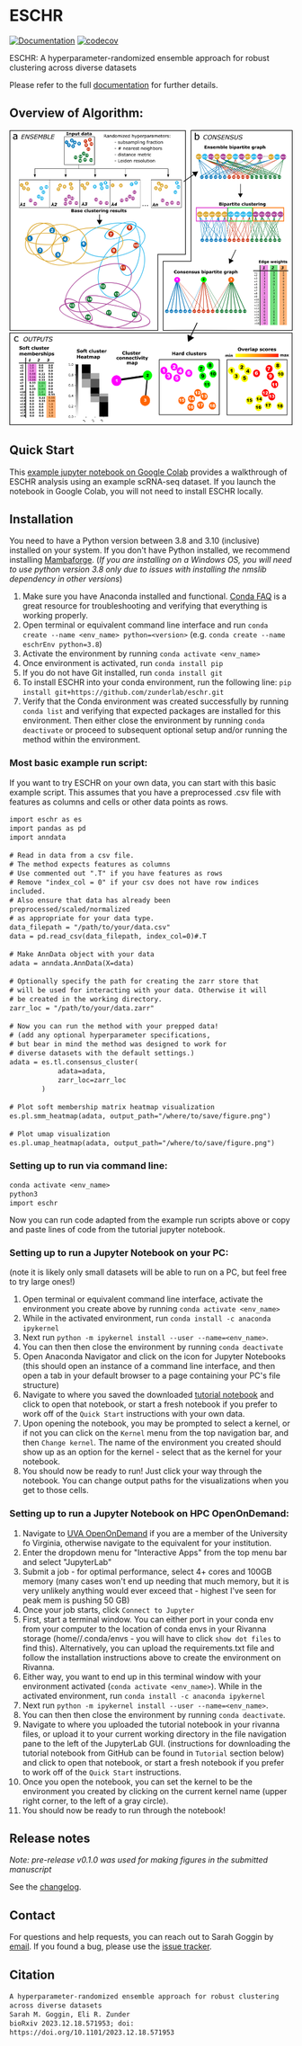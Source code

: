 # ESCHR

[![Documentation][badge-docs]][link-docs]
[![codecov](https://codecov.io/gh/zunderlab/eschr/branch/main/graph/badge.svg)](https://codecov.io/gh/zunderlab/eschr)

[badge-tests]: https://img.shields.io/github/actions/workflow/status/zunderlab/eschr/test.yaml?branch=main
[link-tests]: https://github.com/zunderlab/eschr/actions/workflows/test.yml
[badge-docs]: https://img.shields.io/readthedocs/eschr

ESCHR: A hyperparameter-randomized ensemble approach for robust clustering across diverse datasets

Please refer to the full [documentation][link-docs] for further details.

## Overview of Algorithm:

![figure](https://github.com/zunderlab/eschr/raw/main/figure.png)

## Quick Start

This [example jupyter notebook on Google Colab](https://github.com/zunderlab/eschr/raw/main/docs/notebooks/paul15_mouse_hematopoiesis.ipynb) provides a walkthrough of ESCHR analysis using an example scRNA-seq dataset. If you launch the notebook in Google Colab, you will not need to install ESCHR locally.

## Installation

You need to have a Python version between 3.8 and 3.10 (inclusive) installed on your system. If you don't have
Python installed, we recommend installing [Mambaforge](https://github.com/conda-forge/miniforge#mambaforge).
(_If you are installing on a Windows OS, you will need to use python version 3.8 only due to issues with installing the nmslib dependency in other versions_)

1. Make sure you have Anaconda installed and functional. [Conda FAQ](https://docs.anaconda.com/anaconda/user-guide/faq/) is a great resource for troubleshooting and verifying that everything is working properly.
2. Open terminal or equivalent command line interface and run `conda create --name <env_name> python=<version>` (e.g. `conda create --name eschrEnv python=3.8`)
3. Activate the environment by running `conda activate <env_name>`
4. Once environment is activated, run `conda install pip`
5. If you do not have Git installed, run `conda install git`
6. To install ESCHR into your conda environment, run the following line:
   `pip install git+https://github.com/zunderlab/eschr.git`
7. Verify that the Conda environment was created successfully by running `conda list` and verifying that expected packages are installed for this environment. Then either close the environment by running `conda deactivate` or proceed to subsequent optional setup and/or running the method within the environment.


### Most basic example run script:

If you want to try ESCHR on your own data, you can start with this basic example script. This assumes that you have a preprocessed .csv file with features as columns and cells or other data points as rows.

```
import eschr as es
import pandas as pd
import anndata

# Read in data from a csv file.
# The method expects features as columns
# Use commented out ".T" if you have features as rows
# Remove "index_col = 0" if your csv does not have row indices included.
# Also ensure that data has already been preprocessed/scaled/normalized
# as appropriate for your data type.
data_filepath = "/path/to/your/data.csv"
data = pd.read_csv(data_filepath, index_col=0)#.T

# Make AnnData object with your data
adata = anndata.AnnData(X=data)

# Optionally specify the path for creating the zarr store that
# will be used for interacting with your data. Otherwise it will
# be created in the working directory.
zarr_loc = "/path/to/your/data.zarr"

# Now you can run the method with your prepped data!
# (add any optional hyperparameter specifications,
# but bear in mind the method was designed to work for
# diverse datasets with the default settings.)
adata = es.tl.consensus_cluster(
            adata=adata,
            zarr_loc=zarr_loc
        )

# Plot soft membership matrix heatmap visualization
es.pl.smm_heatmap(adata, output_path="/where/to/save/figure.png")

# Plot umap visualization
es.pl.umap_heatmap(adata, output_path="/where/to/save/figure.png")
```

### Setting up to run via command line:

```
conda activate <env_name>
python3
import eschr
```

Now you can run code adapted from the example run scripts above or copy and paste lines of code from the tutorial jupyter notebook.

### Setting up to run a Jupyter Notebook on your PC:

(note it is likely only small datasets will be able to run on a PC, but feel free to try large ones!)

1. Open terminal or equivalent command line interface, activate the environment you create above by running `conda activate <env_name>`
2. While in the activated environment, run `conda install -c anaconda ipykernel`
3. Next run `python -m ipykernel install --user --name=<env_name>`.
4. You can then then close the environment by running `conda deactivate`
5. Open Anaconda Navigator and click on the icon for Jupyter Notebooks (this should open an instance of a command line interface, and then open a tab in your default browser to a page containing your PC's file structure)
6. Navigate to where you saved the downloaded [tutorial notebook](https://github.com/zunderlab/eschr/raw/main/docs/notebooks/paul15_mouse_hematopoiesis.ipynb) and click to open that notebook, or start a fresh notebook if you prefer to work off of the `Quick Start` instructions with your own data.
7. Upon opening the notebook, you may be prompted to select a kernel, or if not you can click on the `Kernel` menu from the top navigation bar, and then `Change kernel`. The name of the environment you created should show up as an option for the kernel - select that as the kernel for your notebook.
8. You should now be ready to run! Just click your way through the notebook. You can change output paths for the visualizations when you get to those cells.

### Setting up to run a Jupyter Notebook on HPC OpenOnDemand:

1. Navigate to [UVA OpenOnDemand](https://rivanna-portal.hpc.virginia.edu/pun/sys/dashboard/) if you are a member of the University fo Virginia, otherwise navigate to the equivalent for your institution.
2. Enter the dropdown menu for "Interactive Apps" from the top menu bar and select "JupyterLab"
3. Submit a job - for optimal performance, select 4+ cores and 100GB memory (many cases won't end up needing that much memory, but it is very unlikely anything would ever exceed that - highest I've seen for peak mem is pushing 50 GB)
4. Once your job starts, click `Connect to Jupyter`
5. First, start a terminal window. You can either port in your conda env from your computer to the location of conda envs in your Rivanna storage (home/<your compute id>/.conda/envs - you will have to click `show dot files` to find this). Alternatively, you can upload the requirements.txt file and follow the installation instructions above to create the environment on Rivanna.
6. Either way, you want to end up in this terminal window with your environment activated (`conda activate <env_name>`). While in the activated environment, run `conda install -c anaconda ipykernel`
7. Next run `python -m ipykernel install --user --name=<env_name>`.
8. You can then then close the environment by running `conda deactivate`.
9. Navigate to where you uploaded the tutorial notebook in your rivanna files, or upload it to your current working directory in the file navigation pane to the left of the JupyterLab GUI. (instructions for downloading the tutorial notebook from GitHub can be found in `Tutorial` section below) and click to open that notebook, or start a fresh notebook if you prefer to work off of the `Quick Start` instructions.
10. Once you open the notebook, you can set the kernel to be the environment you created by clicking on the current kernel name (upper right corner, to the left of a gray circle).
11. You should now be ready to run through the notebook!

## Release notes

_Note: pre-release v0.1.0 was used for making figures in the submitted manuscript_

See the [changelog][changelog].

## Contact

For questions and help requests, you can reach out to Sarah Goggin by [email](mailto:sg4dm@virginia.edu).
If you found a bug, please use the [issue tracker][issue-tracker].

## Citation

    A hyperparameter-randomized ensemble approach for robust clustering across diverse datasets
    Sarah M. Goggin, Eli R. Zunder
    bioRxiv 2023.12.18.571953; doi: https://doi.org/10.1101/2023.12.18.571953

[issue-tracker]: https://github.com/zunderlab/eschr/issues
[changelog]: https://eschr.readthedocs.io/latest/changelog.html
[link-docs]: https://eschr.readthedocs.io
[link-api]: https://eschr.readthedocs.io/latest/api.html
